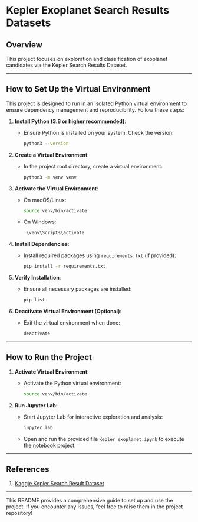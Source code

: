 # **Kepler Exoplanet Search Results Datasets**

## **Overview**
This project focuses on exploration and classification of exoplanet candidates via the Kepler Search Results Dataset.  


---

## **How to Set Up the Virtual Environment**

This project is designed to run in an isolated Python virtual environment to ensure dependency management and reproducibility. Follow these steps:

1. **Install Python (3.8 or higher recommended)**:
   - Ensure Python is installed on your system. Check the version:
     ```bash
     python3 --version
     ```

2. **Create a Virtual Environment**:
   - In the project root directory, create a virtual environment:
     ```bash
     python3 -m venv venv
     ```

3. **Activate the Virtual Environment**:
   - On macOS/Linux:
     ```bash
     source venv/bin/activate
     ```
   - On Windows:
     ```cmd
     .\venv\Scripts\activate
     ```

4. **Install Dependencies**:
   - Install required packages using `requirements.txt` (if provided):
     ```bash
     pip install -r requirements.txt
     ```

5. **Verify Installation**:
   - Ensure all necessary packages are installed:
     ```bash
     pip list
     ```

6. **Deactivate Virtual Environment (Optional)**:
   - Exit the virtual environment when done:
     ```bash
     deactivate
     ```

---

## **How to Run the Project**


1. **Activate Virtual Environment**:
   - Activate the Python virtual environment:
     ```bash
     source venv/bin/activate
     ```

2. **Run Jupyter Lab**:
   - Start Jupyter Lab for interactive exploration and analysis:
     ```bash
     jupyter lab
     ```
   - Open and run the provided file `Kepler_exoplanet.ipynb` to execute the notebook project.

---


## **References**
1. [Kaggle Kepler Search Result Dataset](https://www.kaggle.com/datasets/nasa/kepler-exoplanet-search-results)

---

This README provides a comprehensive guide to set up and use the project. If you encounter any issues, feel free to raise them in the project repository!

